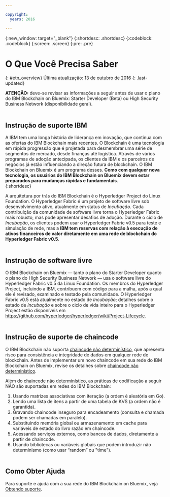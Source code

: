```yaml
---

copyright:
  years: 2016

---
```


{:new_window: target="_blank"}
{:shortdesc: .shortdesc}
{:codeblock: .codeblock}
{:screen: .screen}
{:pre: .pre}


# O Que Você Precisa Saber
{: #etn_overview}
Última atualização: 13 de outubro de 2016
{: .last-updated}

**ATENÇÃO:** deve-se revisar as informações a seguir antes de usar o plano do IBM Blockchain on Bluemix: Starter Developer (Beta) ou High
Security Business Network (disponibilidade geral).
<br><br>

## Instrução de suporte IBM

A IBM tem uma longa história de liderança em inovação, que continua com as ofertas do IBM Blockchain mais recentes. O Blockchain é uma tecnologia em rápida
progressão que é projetada para desmembrar uma série de segmentos de mercado, desde finanças até logística. Através de vários programas de adoção antecipada, os
clientes da IBM e os parceiros de negócios já estão influenciando a direção futura de blockchain. O IBM Blockchain on Bluemix é um programa desses. **Como
com qualquer nova tecnologia, os usuários do IBM Blockchain on Bluemix devem estar preparados para mudanças rápidas e fundamentais**.  
{:shortdesc}

A arquitetura por trás do IBM Blockchain é o Hyperledger Project do Linux Foundation. O Hyperledger Fabric é um projeto de software livre sob desenvolvimento
ativo, atualmente em status de *Incubação*. Cada contribuição da comunidade de software livre torna o Hyperledger Fabric mais robusto, mas pode
apresentar desafios de adoção. Durante o ciclo de *Incubação*, os clientes podem usar o Hyperledger Fabric v0.5 para teste e simulação de rede, mas a
**IBM tem reservas com relação à execução de ativos financeiros de valor diretamente em uma rede de blockchain do Hyperledger Fabric v0.5**.  
<br>

## Instrução de software livre

O IBM Blockchain on Bluemix &mdash; tanto o plano do Starter Developer quanto o plano do High Security Business Network &mdash; usa o software livre do Hyperledger Fabric v0.5 da Linux Foundation. Os membros do Hyperledger
Project, incluindo a IBM, contribuem com código para a malha, após a qual ele é revisado, examinado e testado pela comunidade. O Hyperledger Fabric v0.5 está
atualmente no estado de *Incubação*; detalhes sobre o estado de *Incubação* e sobre o ciclo de vida inteiro para o Hyperledger Project
estão disponíveis em https://github.com/hyperledger/hyperledger/wiki/Project-Lifecycle.
<br><br>

## Instrução de suporte de chaincode

O IBM Blockchain não suporta [chaincode não determinístico](ibmblockchain_tutorials.html#ndcc), que apresenta risco para consistência e
integridade de dados em qualquer rede de blockchain. Antes de implementar um novo chaincode em sua rede do IBM Blockchain on Bluemix, revise os detalhes sobre
[chaincode não determinístico](ibmblockchain_tutorials.html#ndcc).

Além do [chaincode não determinístico](ibmblockchain_tutorials.html#ndcc), as práticas de codificação a seguir NÃO são suportadas em redes do
IBM Blockchain:

1. Usando matrizes associativas com iteração (a ordem é aleatória em Go).
2. Lendo uma lista de itens a partir de uma tabela de KVS (a ordem não é garantida).
3. Gravando chaincode inseguro para encadeamento (consulta e chamada podem ser chamadas em paralelo).
4. Substituindo memória global ou armazenamento em cache para variáveis de estado do livro razão em chaincode.
5. Acessando serviços externos, como bancos de dados, diretamente a partir de chaincode.
6. Usando bibliotecas ou variáveis globais que podem introduzir não determinismo (como usar “random” ou "time").
<br><br>

## Como Obter Ajuda

Para suporte e ajuda com a sua rede do IBM Blockchain on Bluemix, veja [Obtendo suporte](ibmblockchain_support.html).
